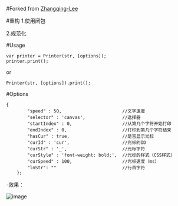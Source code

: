 #Forked from [Zhangqing-Lee](https://github.com/Zhiqing-Lee/js-printer)

#重构
1.使用闭包

2.规范化


#Usage
```
var printer = Printer(str, [options]);
printer.print();
```
or

```
Printer(str, [options]).print();
```
#Options
```
{
		"speed" : 50,						//文字速度
		"selector" : 'canvas',				//选择器
		"startIndex" : 0,					//从第几个字符开始打印
		"endIndex" : 0,						//打印到第几个字符结束
		"hasCur" : true,					//是否显示光标
		"curId" : 'cur',					//光标的ID
		"curStr" : '_',						//光标字符
		"curStyle" : 'font-weight: bold;',	//光标的样式（CSS样式）
		"curSpeed" : 100,					//光标速度（ms）
		"lnStr": ""							//行首字符
	};
```

-效果：

![image](http://zhiqing.info/images/GIF.gif)
